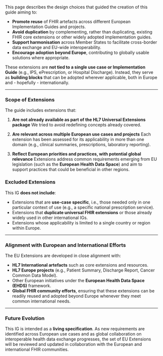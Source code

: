 This page describes the design choices that guided the creation of this guide aiming to:

* **Promote reuse** of FHIR artefacts across different European Implementation Guides and projects.
* **Avoid duplication** by complementing, rather than duplicating, existing FHIR core extensions or other widely adopted implementation guides.
* **Support harmonisation** across Member States to facilitate cross-border data exchange and EU-wide interoperability.
* **Encourage adoption beyond Europe**, contributing to globally usable solutions where appropriate.

These extensions are **not tied to a single use case or Implementation Guide** (e.g., IPS, ePrescription, or Hospital Discharge). Instead, they serve as **building blocks** that can be adopted wherever applicable, both in Europe and - hopefully - internationally.

---

### Scope of Extensions

The guide includes extensions that:

1. **Are not already available as part of the HL7 Universal Extensions package**
   We tried to avoid redefining concepts already covered.

2. **Are relevant across multiple European use cases and projects**
   Each extension has been assessed for its applicability in more than one domain (e.g., clinical summaries, prescriptions, laboratory reporting).

3. **Reflect European priorities and practices, with potential global relevance**
   Extensions address common requirements emerging from EU legislation (such as the **European Health Data Space**) and aim to support practices that could be beneficial in other regions.


### Excluded Extensions

This IG **does not include**:

* Extensions that are **use-case specific**, i.e., those needed only in one particular context of use (e.g., a specific national prescription service).
* Extensions that **duplicate universal FHIR extensions** or those already widely used in other international IGs.
* Extensions whose applicability is limited to a single country or region within Europe.

---

### Alignment with European and International Efforts

The EU Extensions are developed in close alignment with:

* **HL7 International artefacts** such as core extensions and resources.
* **HL7 Europe projects** (e.g., Patient Summary, Discharge Report, Cancer Common Data Model).
* Other European initiatives under the **European Health Data Space (EHDS)** framework.
* **Global FHIR community efforts**, ensuring that these extensions can be readily reused and adopted beyond Europe whenever they meet common international needs.

---

### Future Evolution

This IG is intended as a **living specification**. As new requirements are identified across European use cases and as global collaboration on interoperable health data exchange progresses, the set of EU Extensions will be reviewed and updated in collaboration with the European and international FHIR communities.
